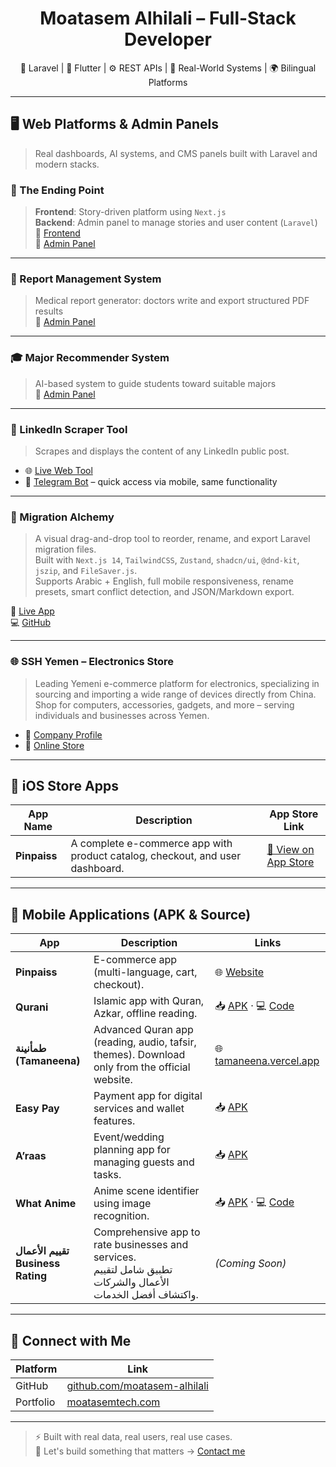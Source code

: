<h1 align="center">Moatasem Alhilali – Full-Stack Developer</h1>

<p align="center">
  🧠 Laravel | 📱 Flutter | ⚙️ REST APIs | 🧪 Real-World Systems | 🌍 Bilingual Platforms
</p>

---

## 🖥️ Web Platforms & Admin Panels

> Real dashboards, AI systems, and CMS panels built with Laravel and modern stacks.

### 🌌 The Ending Point  
> **Frontend**: Story-driven platform using `Next.js`  
> **Backend**: Admin panel to manage stories and user content (`Laravel`)  
🔗 [Frontend](https://the-ending-point-front.vercel.app)  
🔐 [Admin Panel](https://test.moatasemtech.com/admin/login)

---

### 📑 Report Management System  
> Medical report generator: doctors write and export structured PDF results  
🔐 [Admin Panel](https://ecommerce.moatasemtech.com/admin/users)

---

### 🎓 Major Recommender System  
> AI-based system to guide students toward suitable majors  
🔐 [Admin Panel](http://findmajor.moatasemtech.com/admin)

---

### 🧠 LinkedIn Scraper Tool  
> Scrapes and displays the content of any LinkedIn public post.

- 🌐 [Live Web Tool](http://linkedin-scraper.moatasemtech.com)  
- 🤖 [Telegram Bot](https://t.me/nano_linkedin_scraper_bot) – quick access via mobile, same functionality

---

### 🧪 Migration Alchemy  
> A visual drag-and-drop tool to reorder, rename, and export Laravel migration files.  
Built with `Next.js 14`, `TailwindCSS`, `Zustand`, `shadcn/ui`, `@dnd-kit`, `jszip`, and `FileSaver.js`.  
Supports Arabic + English, full mobile responsiveness, rename presets, smart conflict detection, and JSON/Markdown export.

🔗 [Live App](https://migration-alchemy-laravel.vercel.app)  
💻 [GitHub](https://github.com/moatasem-alhilali/migration-alchemy-laravel)

---

### 🌐 SSH Yemen – Electronics Store

> Leading Yemeni e-commerce platform for electronics, specializing in sourcing and importing a wide range of devices directly from China.  
> Shop for computers, accessories, gadgets, and more – serving individuals and businesses across Yemen.

- 🏢 [Company Profile](https://ssh-yemen.com/en)  
- 🛒 [Online Store](https://ssh-yemen.com/en/home)

---

## 📱 iOS Store Apps

| App Name      | Description                                         | App Store Link |
|---------------|-----------------------------------------------------|----------------|
| **Pinpaiss**  | A complete e-commerce app with product catalog, checkout, and user dashboard. | [🛒 View on App Store](https://apps.apple.com/us/app/%D8%A8%D9%86%D8%A8%D8%A7%D9%8A/id6478984981) |

---

## 📱 Mobile Applications (APK & Source)

| App             | Description                                                                           | Links |
|-----------------|---------------------------------------------------------------------------------------|--------|
| **Pinpaiss**    | E-commerce app (multi-language, cart, checkout).                                      | 🌐 [Website](https://pinpaiss.com) |
| **Qurani**      | Islamic app with Quran, Azkar, offline reading.                                       | 📥 [APK](https://www.mediafire.com/file/tf86r57d05soyn4/quran-v2.apk/file) · 💻 [Code](https://github.com/moatasem-alhilali/qurani-master) |
| **طمأنينة (Tamaneena)** | Advanced Quran app (reading, audio, tafsir, themes). Download only from the official website. | 🌐 [tamaneena.vercel.app](https://tamaneena.vercel.app/) |
| **Easy Pay**    | Payment app for digital services and wallet features.                                 | 📥 [APK](https://www.mediafire.com/file/tw01yb8o3ntsk2t/easyapp-v1.apk/file) |
| **A’raas**      | Event/wedding planning app for managing guests and tasks.                             | 📥 [APK](https://www.mediafire.com/file/lfe3s68c1q6mz8b/wedding-v1.apk/file) |
| **What Anime**  | Anime scene identifier using image recognition.                                       | 📥 [APK](https://www.mediafire.com/file/p2ikpeolq45f207/what-anime-v1.apk/file) · 💻 [Code](https://github.com/moatasem-alhilali/what-anime) |
| **تقييم الأعمال** <br>**Business Rating** | Comprehensive app to rate businesses and services.<br>تطبيق شامل لتقييم الأعمال والشركات واكتشاف أفضل الخدمات. | *(Coming Soon)* |

---

## 🧭 Connect with Me

| Platform     | Link                                           |
|--------------|------------------------------------------------|
| GitHub       | [github.com/moatasem-alhilali](https://github.com/moatasem-alhilali) |
| Portfolio    | [moatasemtech.com](https://moatasemtech.com)  |

---

> ⚡ Built with real data, real users, real use cases.  
> 💬 Let's build something that matters → [Contact me](https://moatasemtech.com)
